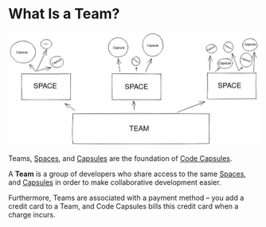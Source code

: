 # What Is a Team?

![Teams contain Spaces and Spaces contain Capsules](..//.gitbook/assets/platform/shared/teamspacecapsule.png)

Teams, [Spaces](../spaces/what-is-a-space.md), and [Capsules](../capsules/what-is-a-capsule.md) are the foundation of [Code Capsules](https://codecapsules.io).

A **Team** is a group of developers who share access to the same [Spaces](../spaces/what-is-a-space.md), and [Capsules](../capsules/what-is-a-capsule.md) in order to make collaborative development easier.

Furthermore, Teams are associated with a payment method – you add a credit card to a Team, and Code Capsules bills this credit card when a charge incurs.

